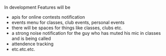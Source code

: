 In development
Features will be
- apis for online contests notification
- events menu for classes, club events, personal events 
- there will be spaces for things like classes, clubs etc.
- a strong noise notification for the guy who has muted his mic in classes and is being called
- attendence tracking
- etc.etc.etc.
